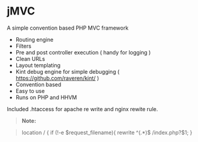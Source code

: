 # jMVC
A simple convention based PHP MVC framework

  - Routing engine
  - Filters
  - Pre and post controller execution ( handy for logging )
  - Clean URLs
  - Layout templating
  - Kint debug engine for simple debugging ( https://github.com/raveren/kint/ )
  - Convention based
  - Easy to use
  - Runs on PHP and HHVM

  Included .htaccess for apache re write and nginx rewite rule.

> **Note:**

> location / {
    if (!-e $request_filename){
      rewrite ^(.*)$ /index.php?$1;
    }
